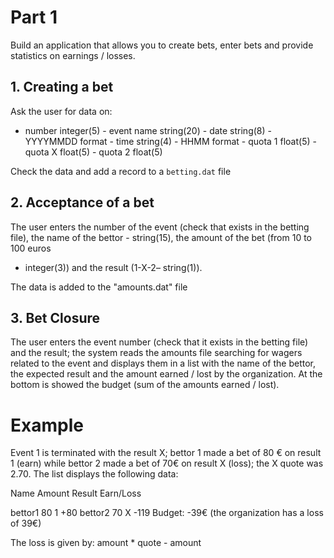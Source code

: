 # Part 1

Build an application that allows you to create bets, enter bets and provide
statistics on earnings / losses.

## 1. Creating a bet

Ask the user for data on:

- number integer(5) - event name string(20) - date string(8) - YYYYMMDD format -
time string(4) - HHMM format - quota 1 float(5) - quota X float(5) - quota 2
float(5)

Check the data and add a record to a `betting.dat` file

## 2. Acceptance of a bet

The user enters the number of the event (check that exists in the betting file),
the name of the bettor - string(15), the amount of the bet (from 10 to 100 euros
- integer(3)) and the result (1-X-2– string(1)).

The data is added to the "amounts.dat" file

## 3. Bet Closure

The user enters the event number (check that it exists in the betting file) and
the result; the system reads the amounts file searching for wagers related to
the event and displays them in a list with the name of the bettor, the expected
result and the amount earned / lost by the organization.  At the bottom is
showed the budget (sum of the amounts earned / lost).

# Example

Event 1 is terminated with the result X; bettor 1 made a bet of 80 € on result 1
(earn) while bettor 2 made a bet of 70€ on result X (loss); the X quote was
2.70. The list displays the following data:

Name Amount Result Earn/Loss

bettor1 80 1 +80 
bettor2 70 X -119 
Budget: -39€ 
(the organization has a loss of 39€)

The loss is given by: amount * quote - amount
